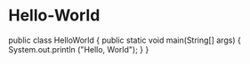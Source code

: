 Hello-World
===========

public class HelloWorld {       public static void main(String[] args) {        System.out.println ("Hello, World");    } }
